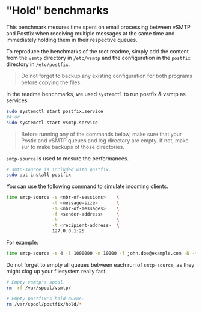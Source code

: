 # "Hold" benchmarks

This benchmark mesures time spent on email processing between vSMTP and Postfix when receiving multiple messages at the same time and immediately holding them in their respective queues.

To reproduce the benchmarks of the root readme, simply add the content from the `vsmtp` directory in `/etc/vsmtp` and the configuration in the `postfix` directory in `/etc/postfix`.

> Do not forget to backup any existing configuration for both programs before copying the files.

In the readme benchmarks, we used `systemctl` to run postfix & vsmtp as services.

```sh
sudo systemctl start postfix.service
## or
sudo systemctl start vsmtp.service
```

> Before running any of the commands below, make sure that your Postix and vSMTP queues and log directory are empty. If not, make sur to make backups of those directories.

`smtp-source` is used to mesure the performances.

```sh
# smtp-source is included with postfix.
sudo apt install postfix
```

You can use the following command to simulate incoming clients.

```sh
time smtp-source -s <nbr-of-sessions>    \
                 -l <message-size>       \
                 -m <nbr-of-messages>    \
                 -f <sender-address>     \
                 -N                      \
                 -t <recipient-address>  \
                 127.0.0.1:25
```

For example:

```sh
time smtp-source -s 4 -l 1000000 -m 10000 -f john.doe@example.com -N -t jane.doe@example.com 127.0.0.1:25
```

Do not forget to empty all queues between each run of `smtp-source`, as they might clog up your filesystem really fast.

```sh
# Empty vsmtp's spool.
rm -rf /var/spool/vsmtp/

# Empty postfix's hold queue.
rm /var/spool/postfix/hold/*
```
